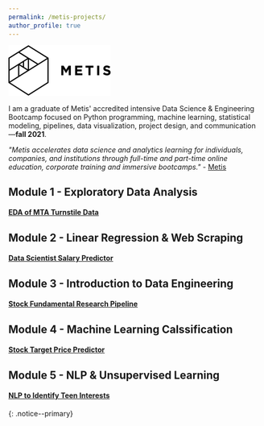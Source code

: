 ```yaml
---
permalink: /metis-projects/
author_profile: true
---
```


[<img src="/assets/images/metis.png"/>](/assets/images/metis.png) 

I am a graduate of Metis' accredited intensive Data Science & Engineering Bootcamp focused on Python programming, machine learning, statistical modeling, pipelines, data visualization, project design, and communication—**fall 2021**. 

*"Metis accelerates data science and analytics learning for individuals, companies, and institutions through full-time and part-time online education, corporate training and immersive bootcamps."* - [Metis](https://www.thisismetis.com/)

## Module 1 - Exploratory Data Analysis
#### [EDA of MTA Turnstile Data](https://giasonep.github.io/metis-projects/eda/)
## Module 2 - Linear Regression & Web Scraping
#### [Data Scientist Salary Predictor](https://giasonep.github.io/metis-projects/regression-web-scraping/)
## Module 3 - Introduction to Data Engineering
#### [Stock Fundamental Research Pipeline](https://giasonep.github.io/metis-projects/data-engineering/)
## Module 4 - Machine Learning Calssification
#### [Stock Target Price Predictor](https://giasonep.github.io/metis-projects/classification/)
## Module 5 - NLP & Unsupervised Learning
#### [NLP to Identify Teen Interests](https://giasonep.github.io/metis-projects/nlp/)
{: .notice--primary}
